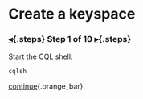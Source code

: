 <div class="top">

# Create a keyspace
### [◂](command:katapod.loadPage?intro){.steps} Step 1 of 10 [▸](command:katapod.loadPage?step2){.steps}
</div>

Start the CQL shell:
```
cqlsh
```



[continue](command:katapod.loadPage?step2){.orange_bar}